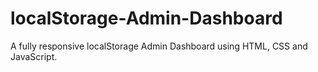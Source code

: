 # localStorage-Admin-Dashboard
A fully responsive localStorage Admin Dashboard using HTML, CSS and JavaScript.
